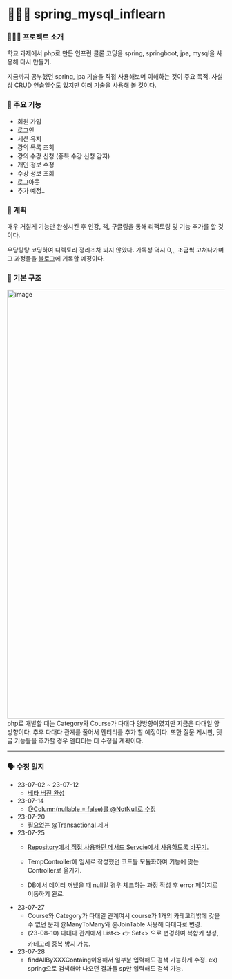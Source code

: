 # 🧑🏻‍💻 spring_mysql_inflearn

### 🧑🏻‍🏫 프로젝트 소개

학교 과제에서 php로 만든 인프런 클론 코딩을 spring, springboot, jpa, mysql을 사용해 다시 만들기.

지금까지 공부했던 spring, jpa 기술을 직접 사용해보며 이해하는 것이 주요 목적. 사실상 CRUD 연습일수도 있지만 여러 기술을 사용해 볼 것이다.

### 🔨 주요 기능

- 회원 가입
- 로그인
- 세션 유지
- 강의 목록 조회
- 강의 수강 신청 (중복 수강 신청 감지)
- 개인 정보 수정
- 수강 정보 조회
- 로그아웃
- 추가 예정..

### 🔭 계획

매우 거칠게 기능만 완성시킨 후 인강, 책, 구글링을 통해 리팩토링 및 기능 추가를 할 것 이다.

우당탕탕 코딩하여 디렉토리 정리조차 되지 않았다. 가독성 역시 0,,, 조금씩 고쳐나가며 그
과정들을 [블로그](https://te-ho.tistory.com/category/Mini_Tiny_Project/inflearn_clone%3F)에 기록할 예정이다.

### 🧬 기본 구조

<img width="993" alt="image" src="https://github.com/Te-H0/spring_mysql_inflearn/assets/54144849/5c5e5769-669e-41c8-b15c-e6dcd7577f76">
php로 개발할 때는 Category와 Course가 다대다 양방향이였지만 지금은 다대일 양방향이다. 추후 다대다 관계를 풀어서 엔티티를 추가 할 예정이다. 또한 질문 게시판, 댓글 기능들을 추가할 경우 엔티티는 더 수정될 계획이다.


---

### 🗣️ 수정 일지

- 23-07-02 ~ 23-07-12
    - [베타 버전 완성](https://te-ho.tistory.com/53)
- 23-07-14
    - [@Column(nullable = false)를 @NotNull로 수정](https://te-ho.tistory.com/54)
- 23-07-20
    - [필요없는 @Transactional 제거](https://te-ho.tistory.com/59)
- 23-07-25
    - [Repository에서 직접 사용하던 메서드 Servcie에서 사용하도록 바꾸기.](https://te-ho.tistory.com/62)

    - TempController에 임시로 작성했던 코드들 모듈화하여 기능에 맞는 Controller로 옮기기.

    - DB에서 데이터 꺼냈을 때 null일 경우 체크하는 과정 작성 후 error 페이지로 이동하기 완료.
- 23-07-27
    - Course와 Category가 다대일 관계여서 course가 1개의 카테고리밖에 갖을 수 없던 문제 @ManyToMany와 @JoinTable 사용해 다대다로 변경.
    - (23-08-10) 다대다 관계에서 List<> 👉 Set<> 으로 변경하여 복합키 생성, 카테고리 중복 방지 가능.
- 23-07-28
    - findAllByXXXContaing이용해서 일부분 입력해도 검색 가능하게 수정. ex) spring으로 검색해야 나오던 결과들 sp만 입력해도 검색 가능.

<!--
# h1
## h2 (여기까지만 밑줄 생김)
### h3
#### h4
##### h5
###### h6

줄바꿈 엔터 두번

1. 인덱싱
2. 그냥 이렇게

- 이거 는 그냥 점으로 목록

구분선 -나 * 3개이상이면 다됨 띄어쓰기 있어도 돼
---, -- - --- ---, ***, *** ** 

__쓸거__, **쓸거** bold 두껍게
_쓸거-, *쓸거* 이텔릭체
~~쓸거~~ 취소선

코드블럭
    int a = 0; (들여쓰기 4칸)
코드 블럭 강조하기
``` java

  int a = 0;
```

링크 걸기 그냥 주소 적어 설명에는 <>안에 적으라했는데 그냥 하면돼
[이거맞냐](www.naver.com) 이건 글자에 링크걸기

이미지
![대체 텍스트(alternative text)를 입력하세요!](http://www.gstatic.com/webp/gallery/5.jpg "링크 설명(title)을 작성하세요.") 
-->
